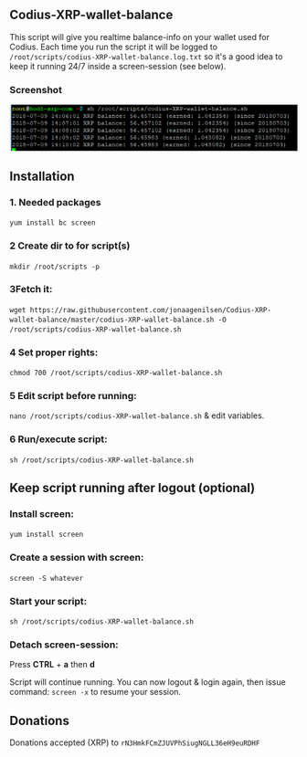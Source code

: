 ## Codius-XRP-wallet-balance
This script will give you realtime balance-info on your wallet used for Codius. Each time you run the script it will be logged to `/root/scripts/codius-XRP-wallet-balance.log.txt` so it's a good idea to keep it running 24/7 inside a screen-session (see below).

### Screenshot
![screen](https://github.com/jonaagenilsen/Codius-XRP-wallet-balance/blob/master/codius-XRP-wallet-balance.png)

## Installation
### 1. Needed packages
`yum install bc screen`

### 2 Create dir to for script(s)
`mkdir /root/scripts -p`

### 3Fetch it:
`wget https://raw.githubusercontent.com/jonaagenilsen/Codius-XRP-wallet-balance/master/codius-XRP-wallet-balance.sh -O /root/scripts/codius-XRP-wallet-balance.sh`

### 4 Set proper rights:
`chmod 700 /root/scripts/codius-XRP-wallet-balance.sh`

### 5 Edit script before running:
`nano /root/scripts/codius-XRP-wallet-balance.sh` & edit variables.

### 6 Run/execute script:
`sh /root/scripts/codius-XRP-wallet-balance.sh`


## Keep script running after logout (optional)
### Install screen:
`yum install screen`

### Create a session with screen:
`screen -S whatever`

### Start your script:
`sh /root/scripts/codius-XRP-wallet-balance.sh`

### Detach screen-session:
Press **CTRL** + **a** then **d**

Script will continue running. You can now logout & login again, then issue command: `screen -x` to resume your session.

## Donations
Donations accepted (XRP) to `rN3HmkFCmZJUVPhSiugNGLL36eH9euRDHF`
